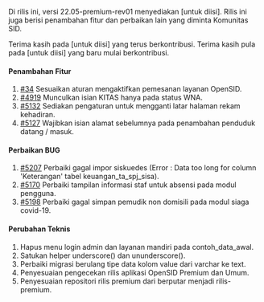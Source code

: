 Di rilis ini, versi 22.05-premium-rev01 menyediakan [untuk diisi]. Rilis ini juga berisi penambahan fitur dan perbaikan lain yang diminta Komunitas SID.

Terima kasih pada [untuk diisi] yang terus berkontribusi. Terima kasih pula pada [untuk diisi] yang baru mulai berkontribusi.

#### Penambahan Fitur

1. [#34](https://github.com/OpenSID/wiki-layanan-opendesa/issues/34) Sesuaikan aturan mengaktifkan pemesanan layanan OpenSID.
2. [#4919](https://github.com/OpenSID/OpenSID/issues/4919) Munculkan isian KITAS hanya pada status WNA.
3. [#5132](https://github.com/OpenSID/OpenSID/issues/5132) Sediakan pengaturan untuk mengganti latar halaman rekam kehadiran.
4. [#5127](https://github.com/OpenSID/OpenSID/issues/5127) Wajibkan isian alamat sebelumnya pada penambahan penduduk datang / masuk.


#### Perbaikan BUG
1. [#5207](https://github.com/OpenSID/OpenSID/issues/5207) Perbaiki gagal impor siskuedes (Error : Data too long for column 'Keterangan' tabel keuangan_ta_spj_sisa).
2. [#5170](https://github.com/OpenSID/OpenSID/issues/5170) Perbaiki tampilan informasi staf untuk absensi pada modul pengguna.
3. [#5198](https://github.com/OpenSID/OpenSID/issues/5198) Perbaiki gagal simpan pemudik non domisili pada modul siaga covid-19.


#### Perubahan Teknis

1. Hapus menu login admin dan layanan mandiri pada contoh_data_awal.
2. Satukan helper underscore() dan ununderscore().
3. Perbaiki migrasi berulang tipe data kolom value dari varchar ke text.
4. Penyesuaian pengecekan rilis aplikasi OpenSID Premium dan Umum.
5. Penyesuaian repositori rilis premium dari berputar menjadi rilis-premium.
